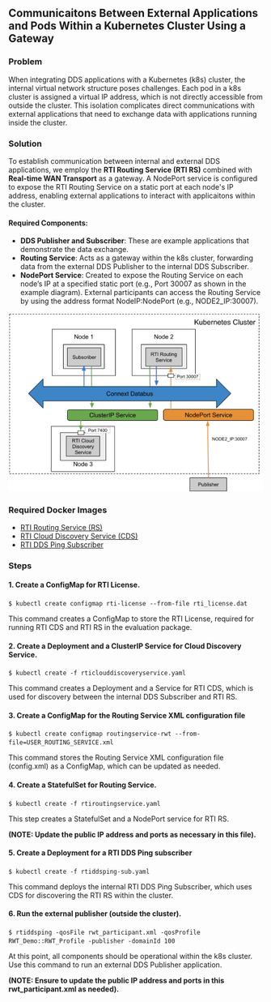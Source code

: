 ## Communicaitons Between External Applications and Pods Within a Kubernetes Cluster Using a Gateway


### Problem

When integrating DDS applications with a Kubernetes (k8s) cluster, the internal virtual network structure poses challenges. Each pod in a k8s cluster is assigned a virtual IP address, which is not directly accessible from outside the cluster. This isolation complicates direct communications with external applications that need to exchange data with applications running inside the cluster.

### Solution

To establish communication between internal and external DDS applications, we employ the **RTI Routing Service (RTI RS)** combined with **Real-time WAN Transport** as a gateway. A NodePort service is configured to expose the RTI Routing Service on a static port at each node's IP address, enabling external applications to interact with applicaitons within the cluster.

#### Required Components:

* **DDS Publisher and Subscriber**: These are example applications that demonstrate the data exchange.
* **Routing Service**: Acts as a gateway within the k8s cluster, forwarding data from the external DDS Publisher to the internal DDS Subscriber.
* **NodePort Service**: Created to expose the Routing Service on each node’s IP at a specified static port (e.g., Port 30007 as shown in the example diagram). External participants can access the Routing Service by using the address format NodeIP:NodePort (e.g., NODE2_IP:30007).

![Exposing DDS Applications with Real-time WAN Transport](routingservice_rwt.png)

### Required Docker Images
- [RTI Routing Service (RS)](../dockerfiles/rti_routingservice)
- [RTI Cloud Discovery Service (CDS)](../dockerfiles/rti_clouddiscoveryservice)
- [RTI DDS Ping Subscriber](../dockerfiles/rti_ddsping_sub)

### Steps

#### 1. Create a ConfigMap for RTI License.
`$ kubectl create configmap rti-license --from-file rti_license.dat`

This command creates a ConfigMap to store the RTI License, required for running RTI CDS and RTI RS in the evaluation package.

#### 2. Create a Deployment and a ClusterIP Service for Cloud Discovery Service.
`$ kubectl create -f rticlouddiscoveryservice.yaml`

This command creates a Deployment and a Service for RTI CDS, which is used for discovery between the internal DDS Subscriber and RTI RS. 

#### 3. Create a ConfigMap for the Routing Service XML configuration file
`$ kubectl create configmap routingservice-rwt --from-file=USER_ROUTING_SERVICE.xml`

This command stores the Routing Service XML configuration file (config.xml) as a ConfigMap, which can be updated as needed. 

#### 4. Create a StatefulSet for Routing Service. 
`$ kubectl create -f rtiroutingservice.yaml`

This step creates a StatefulSet and a NodePort service for RTI RS. 

**(NOTE: Update the public IP address and ports as necessary in this file).**

#### 5. Create a Deployment for a RTI DDS Ping subscriber
`$ kubectl create -f rtiddsping-sub.yaml`

This command deploys the internal RTI DDS Ping Subscriber, which uses CDS for discovering the RTI RS within the cluster.

#### 6. Run the external publisher (outside the cluster). 
`$ rtiddsping -qosFile rwt_participant.xml -qosProfile RWT_Demo::RWT_Profile -publisher -domainId 100`

At this point, all components should be operational within the k8s cluster. Use this command to run an external DDS Publisher application.

**(NOTE: Ensure to update the public IP address and ports in this rwt_participant.xml as needed).**
